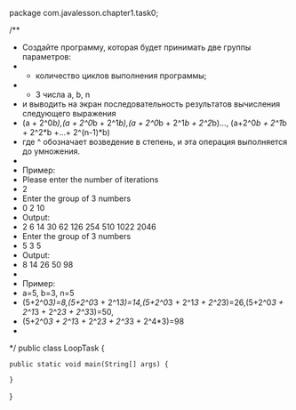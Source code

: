 package com.javalesson.chapter1.task0;


/**
 * Создайте программу, которая будет принимать две группы параметров:
 * - количество циклов выполнения программы;
 * - 3 числа a, b, n
 * и выводить на экран последовательность результатов вычисления следующего выражения
 * (a + 2^0*b),(a + 2^0*b + 2^1*b),(a + 2^0*b + 2^1*b + 2^2*b)..., (a+2^0*b + 2^1*b + 2^2*b +...+ 2^(n-1)*b)
 * где ^ обозначает возведение в степень, и эта операция выполняется до умножения.
 *
 * Пример:
 *  Please enter the number of iterations
 *   2
 *  Enter the group of 3 numbers
 *   0 2 10
 *  Output:
 *   2 6 14 30 62 126 254 510 1022 2046
 *  Enter the group of 3 numbers
 *   5 3 5
 *  Output:
 *  8 14 26 50 98
 *
 *  Пример:
 *  a=5, b=3, n=5
 *  (5+2^0*3)=8,(5+2^0*3 + 2^1*3)=14,(5+2^0*3 + 2^1*3 + 2^2*3)=26,(5+2^0*3 + 2^1*3 + 2^2*3 + 2^3*3)=50,
 *  (5+2^0*3 + 2^1*3 + 2^2*3 + 2^3*3 + 2^4*3)=98
 *
 */
public class LoopTask {

    public static void main(String[] args) {
        
    }
}
